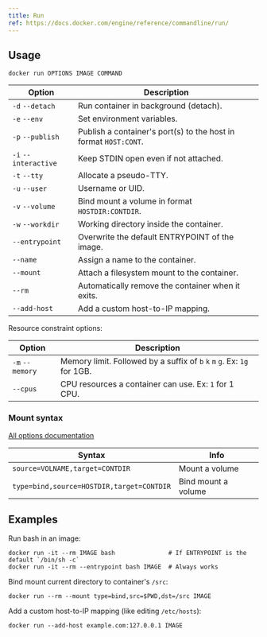 ```yaml
---
title: Run
ref: https://docs.docker.com/engine/reference/commandline/run/
---
```


## Usage

```shell
docker run OPTIONS IMAGE COMMAND
```

| Option               | Description                                                      |
| -------------------- | ---------------------------------------------------------------- |
| `-d` `--detach`      | Run container in background (detach).                            |
| `-e` `--env`         | Set environment variables.                                       |
| `-p` `--publish`     | Publish a container's port(s) to the host in format `HOST:CONT`. |
| `-i` `--interactive` | Keep STDIN open even if not attached.                            |
| `-t` `--tty`         | Allocate a pseudo-TTY.                                           |
| `-u` `--user`        | Username or UID.                                                 |
| `-v` `--volume`      | Bind mount a volume in format `HOSTDIR:CONTDIR`.                 |
| `-w` `--workdir`     | Working directory inside the container.                          |
| `--entrypoint`       | Overwrite the default ENTRYPOINT of the image.                   |
| `--name`             | Assign a name to the container.                                  |
| `--mount`            | Attach a filesystem mount to the container.                      |
| `--rm`               | Automatically remove the container when it exits.                |
| `--add-host`         | Add a custom host-to-IP mapping.                                 |

Resource constraint options:

| Option | Description |
| --- | --- |
| `-m` `--memory` | Memory limit. Followed by a suffix of `b` `k` `m` `g`. Ex: `1g` for 1GB. |
| `--cpus` | CPU resources a container can use. Ex: `1` for 1 CPU. |

### Mount syntax

[All options documentation](https://docs.docker.com/engine/storage/bind-mounts/#options-for---mount)

| Syntax                                    | Info                |
| ----------------------------------------- | ------------------- |
| `source=VOLNAME,target=CONTDIR`           | Mount a volume      |
| `type=bind,source=HOSTDIR,target=CONTDIR` | Bind mount a volume |

## Examples

Run bash in an image:

```shell
docker run -it --rm IMAGE bash               # If ENTRYPOINT is the default `/bin/sh -c`
docker run -it --rm --entrypoint bash IMAGE  # Always works
```

Bind mount current directory to container's `/src`:

```shell
docker run --rm --mount type=bind,src=$PWD,dst=/src IMAGE
```

Add a custom host-to-IP mapping (like editing `/etc/hosts`):

```shell
docker run --add-host example.com:127.0.0.1 IMAGE
```

